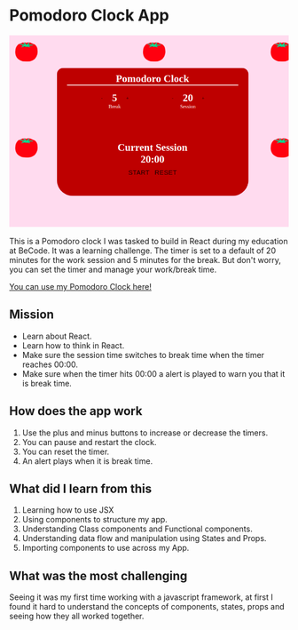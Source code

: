 # Pomodoro Clock App

![Starting screen](./src/assets/img/pomodoroapp.png)

This is a Pomodoro clock I was tasked to build in React during my education at BeCode. It was a learning challenge. The timer is set to a default of 20 minutes for the work session and 5 minutes for the break. But don't worry, you can set the timer and manage your work/break time.

[You can use my Pomodoro Clock here!](https://pomodoro-clock-react.herokuapp.com/)

## Mission

- Learn about React.
- Learn how to think in React.
- Make sure the session time switches to break time when the timer reaches 00:00.
- Make sure when the timer hits 00:00 a alert is played to warn you that it is break time.

## How does the app work

1. Use the plus and minus buttons to increase or decrease the timers.
1. You can pause and restart the clock.
1. You can reset the timer.
1. An alert plays when it is break time.

## What did I learn from this

1. Learning how to use JSX
1. Using components to structure my app.
1. Understanding Class components and Functional components.
1. Understanding data flow and manipulation using States and Props.
1. Importing components to use across my App.

## What was the most challenging

Seeing it was my first time working with a javascript framework, at first I found it hard to understand the concepts of components, states, props and seeing how they all worked together. 

